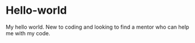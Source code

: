 # Hello-world
My hello world.
New to coding and looking to find a mentor who can help me with my code. 
